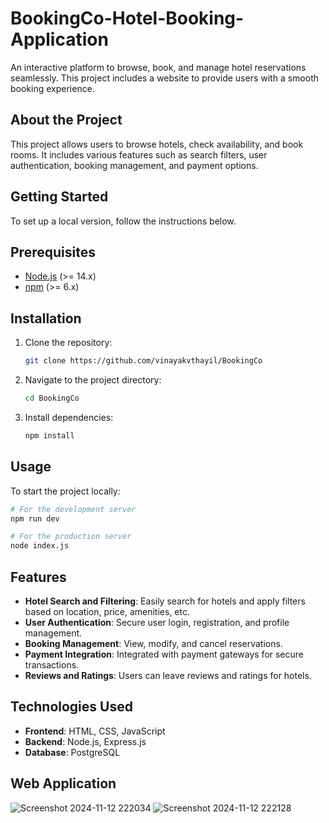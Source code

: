 # BookingCo-Hotel-Booking-Application
An interactive platform to browse, book, and manage hotel reservations seamlessly. This project includes  a website to provide users with a smooth booking experience.

## About the Project
This project allows users to browse hotels, check availability, and book rooms. It includes various features such as search filters, user authentication, booking management, and payment options. 

## Getting Started
To set up a local version, follow the instructions below.

## Prerequisites
- [Node.js](https://nodejs.org/) (>= 14.x)
- [npm](https://www.npmjs.com/) (>= 6.x)

## Installation
1. Clone the repository:
    ```bash
    git clone https://github.com/vinayakvthayil/BookingCo
    ```
2. Navigate to the project directory:
    ```bash
    cd BookingCo
    ```
3. Install dependencies:
    ```bash
    npm install
    ```

## Usage
To start the project locally:
```bash
# For the development server
npm run dev

# For the production server
node index.js
```

## Features
- **Hotel Search and Filtering**: Easily search for hotels and apply filters based on location, price, amenities, etc.
- **User Authentication**: Secure user login, registration, and profile management.
- **Booking Management**: View, modify, and cancel reservations.
- **Payment Integration**: Integrated with payment gateways for secure transactions.
- **Reviews and Ratings**: Users can leave reviews and ratings for hotels.

## Technologies Used
- **Frontend**: HTML, CSS, JavaScript 
- **Backend**: Node.js, Express.js
- **Database**: PostgreSQL

## Web Application
![Screenshot 2024-11-12 222034](https://github.com/user-attachments/assets/34cbec92-6857-4bfe-b43f-abab6512effb)
![Screenshot 2024-11-12 222128](https://github.com/user-attachments/assets/b7287062-9fb2-4b3c-b123-15e038334f18)
